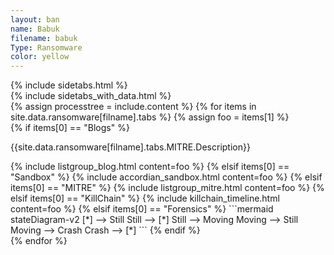 ```yaml
---
layout: ban
name: Babuk
filename: babuk
Type: Ransomware
color: yellow
---
```

<div class="flex p-5 h-screen">
<!-- </div>h-[calc(100vh-60px)] "> -->
  {% include sidetabs.html %}
  <div class="content ml-4 w-9/12">
    {% include sidetabs_with_data.html %}
    <div id="myTabContent">
      {% assign processtree = include.content %}
      {% for items in site.data.ransomware[filname].tabs %}
      {% assign foo = items[1] %}
      <div class="p-4 bg-gray-50 rounded-lg dark:bg-gray-800" id="{{ items[0] }}" role="tabpanel" aria-labelledby="{{ items[0] }}-tab">
          {% if items[0] == "Blogs" %}
          <p class="text-sm mb-4 text-gray-500 dark:text-gray-400">
              {{site.data.ransomware[filname].tabs.MITRE.Description}}
          </p>
              {% include listgroup_blog.html content=foo %}
          {% elsif items[0] == "Sandbox" %}
              {% include accordian_sandbox.html content=foo %}
          {% elsif items[0] == "MITRE" %}
              {% include listgroup_mitre.html content=foo %}
          {% elsif items[0] == "KillChain" %}
              {% include killchain_timeline.html content=foo %}
          {% elsif items[0] == "Forensics" %}
```mermaid
   stateDiagram-v2
      [*] --> Still
      Still --> [*]
      Still --> Moving
      Moving --> Still
      Moving --> Crash
      Crash --> [*]
```
          {% endif %}
      </div>
      {% endfor %}
  </div>
  </div>
</div>
